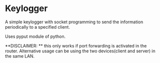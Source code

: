 # Keylogger
A simple keylogger with socket programming to send the information periodically to a specified client.  
  

Uses pyput module of python.
  
**DISCLAIMER: ** this only works if port forwarding is activated in the router. Alternative usage can be using the two devices(client and server) in the same LAN.
